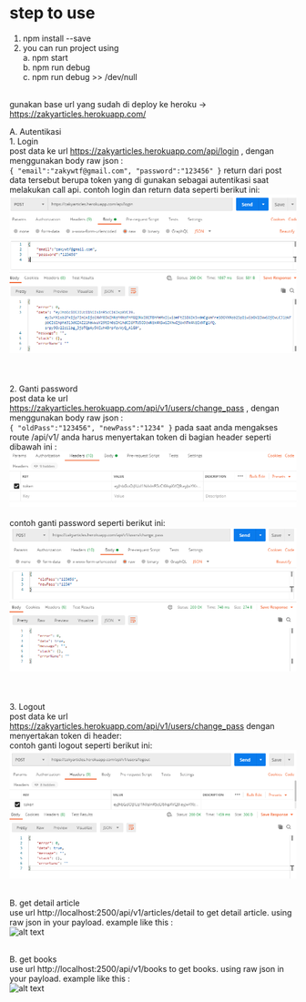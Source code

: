 # step to use

1. npm install --save
2. you can run project using <br/>
    a. npm start <br/>
    b. npm run debug <br/>
    c. npm run debug >> /dev/null <br/> <br/>

gunakan base url yang sudah di deploy ke heroku ->  https://zakyarticles.herokuapp.com/

A. Autentikasi<br/>
    1. Login<br/>
    post data ke url https://zakyarticles.herokuapp.com/api/login , dengan menggunakan body raw json : <br/>
    ```
    {
        "email":"zakywtf@gmail.com",
        "password":"123456"
    }
    ```
    return dari post data tersebut berupa token yang di gunakan sebagai autentikasi saat melakukan call api. contoh login dan return data seperti berikut ini: <br/>
    ![alt text](https://github.com/zakywtf/portal_berita/blob/master/documentation/login.png?raw=true)<br/><br/><br/><br/>
    2. Ganti password<br/>
    post data ke url https://zakyarticles.herokuapp.com/api/v1/users/change_pass , dengan menggunakan body raw json : <br/>
    ```
    {
        "oldPass":"123456",
        "newPass":"1234"
    }
    ```
    pada saat anda mengakses route /api/v1/ anda harus menyertakan token di bagian header seperti dibawah ini : 
    ![alt text](https://github.com/zakywtf/portal_berita/blob/master/documentation/headertoken.png?raw=true)<br/><br/>
    contoh ganti password seperti berikut ini: <br/>
    ![alt text](https://github.com/zakywtf/portal_berita/blob/master/documentation/changepass.png?raw=true)<br/><br/><br/><br/>
    3. Logout<br/>
    post data ke url https://zakyarticles.herokuapp.com/api/v1/users/change_pass dengan menyertakan token di header: <br/>
    contoh ganti logout seperti berikut ini: <br/>
    ![alt text](https://github.com/zakywtf/portal_berita/blob/master/documentation/logout.png?raw=true)<br/><br/>


B. get detail article<br/>
    use url http://localhost:2500/api/v1/articles/detail to get detail article. using raw json in your payload. example like this : <br/>
    ![alt text](https://github.com/zakywtf/portal_berita/blob/master/documentation/article_detail.png?raw=true)<br/><br/>

B. get books<br/>
    use url http://localhost:2500/api/v1/books to get books. using raw json in your payload. example like this : <br/>
    ![alt text](https://github.com/zakywtf/portal_berita/blob/master/documentation/get_books.png?raw=true)<br/><br/>